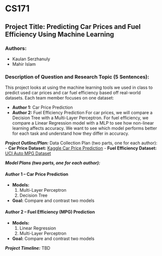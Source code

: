# CS171
## Project Title:  Predicting Car Prices and Fuel Efficiency Using Machine Learning


### Authors:
- Kaulan Serzhanuly
- Mahir Islam

### Description of Question and Research Topic (5 Sentences):
This project looks at using the machine learning tools we used in class to predict used car prices and car fuel efficiency based off real-world datasets.
Each team member focuses on one dataset:
- **Author 1:** Car Price Prediction
- **Author 2:** Fuel Efficiency Prediction
For car prices, we will compare a Decision Tree with a Multi-Layer Perceptron.
For fuel efficiency, we compare a Linear Regression model with a MLP to see how non-linear learning affects accuracy.
We want to see which model performs better for each task and understand how they differ in accuracy.

***Project Outline/Plan:***
	Data Collection Plan (two parts, one for each author):
	- **Car Price Dataset:** [Kaggle Car Price Prediction](https://www.kaggle.com/datasets/hellbuoy/car-price-prediction)
    - **Fuel Efficiency Dataset:** [UCI Auto MPG Dataset](https://archive.ics.uci.edu/ml/datasets/auto+mpg)
	
***Model Plans (two parts, one for each author):***

#### Author 1 – Car Price Prediction
- **Models:**
  1. Multi-Layer Perceptron
  2. Decision Tree
- **Goal:** Compare and contrast two models
#### Author 2 – Fuel Efficiency (MPG) Prediction
- **Models:**
  1. Linear Regression
  2. Multi-Layer Perceptron
- **Goal:** Compare and contrast two models

	
***Project Timeline:***
TBD
	
